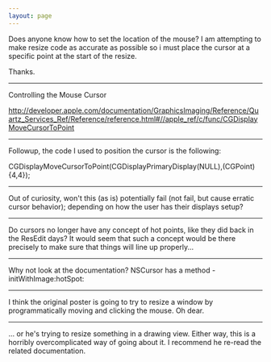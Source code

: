 ```yaml
---
layout: page
---
```


Does anyone know how to set the location of the mouse? I am attempting to make resize code as accurate as possible so i must place the cursor at a specific point at the start of the resize.

Thanks.

----

Controlling the Mouse Cursor

http://developer.apple.com/documentation/GraphicsImaging/Reference/Quartz_Services_Ref/Reference/reference.html#//apple_ref/c/func/CGDisplayMoveCursorToPoint

----

Followup, the code I used to position the cursor is the following:
    
CGDisplayMoveCursorToPoint(CGDisplayPrimaryDisplay(NULL),(CGPoint){4,4});


----

Out of curiosity, won't this (as is) potentially fail (not fail, but cause erratic cursor behavior); depending on how the user has their displays setup?

----

Do cursors no longer have any concept of hot points, like they did back in the ResEdit days? It would seem that such a concept would be there precisely to make sure that things will line up properly...

----

Why not look at the documentation? NSCursor has a method     -initWithImage:hotSpot:

----

I think the original poster is going to try to resize a window by programmatically moving and clicking the mouse. Oh dear.

----

... or he's trying to resize something in a drawing view. Either way, this is a horribly overcomplicated way of going about it. I recommend he re-read the related documentation.
